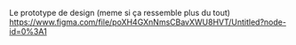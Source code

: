 Le prototype de design (meme si ça ressemble plus du tout) https://www.figma.com/file/poXH4GXnNmsCBavXWU8HVT/Untitled?node-id=0%3A1
